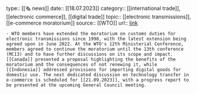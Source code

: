 type:: [[🗞 news]]
date:: [[18.07.2023]]
category:: [[international trade]], [[electronic commerce]], [[digital trade]]
topic:: [[electronic transmissions]], [[e-commerce moratorium]]
source:: [[WTO]]
url:: [link](https://www.wto.org/english/news_e/news23_e/ecom_18jul23_e.htm)

	- WTO members have extended the moratorium on customs duties for electronic transmissions since 1998, with the latest extension being agreed upon in June 2022. At the WTO's 12th Ministerial Conference, members agreed to continue the moratorium until the 13th conference (MC13) and to have further discussions on its scope and impact. [[Canada]] presented a proposal highlighting the benefits of the moratorium and the consequences of not renewing it, while [[Indonesia]] addressed provisions for importing digital goods for domestic use. The next dedicated discussion on technology transfer in e-commerce is scheduled for [[21.09.2023]], with a progress report to be presented at the upcoming General Council meeting.